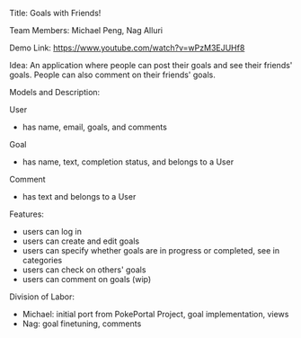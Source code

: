 Title: Goals with Friends!

Team Members: Michael Peng, Nag Alluri

Demo Link: https://www.youtube.com/watch?v=wPzM3EJUHf8

Idea: An application where people can post their goals and see their friends' goals. People can also comment on their friends' goals.

Models and Description:

User
* has name, email, goals, and comments

Goal
* has name, text, completion status, and belongs to a User

Comment
* has text and belongs to a User

Features:
* users can log in
* users can create and edit goals
* users can specify whether goals are in progress or completed, see in categories
* users can check on others' goals
* users can comment on goals (wip)

Division of Labor:
* Michael: initial port from PokePortal Project, goal implementation, views
* Nag: goal finetuning, comments
